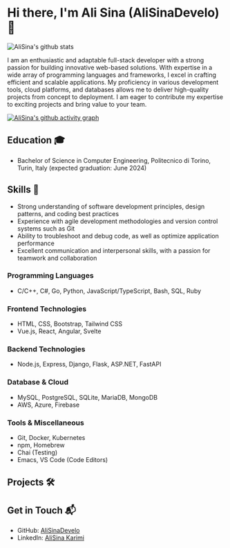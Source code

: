 

<!--
**AliSinaDevelo/AliSinaDevelo** is a ✨ _special_ ✨ repository because its `README.md` (this file) appears on your GitHub profile.

Here are some ideas to get you started:

- 🔭 I’m currently working on ...
- 🌱 I’m currently learning ...
- 👯 I’m looking to collaborate on ...
- 🤔 I’m looking for help with ...
- 💬 Ask me about ...
- 📫 How to reach me: ...
- 😄 Pronouns: ...
- ⚡ Fun fact: ...
-->

# Hi there, I'm Ali Sina (AliSinaDevelo) 👋

![AliSina's github stats](https://github-readme-stats.vercel.app/api?username=AliSinaDevelo&show_icons=true&theme=high-contrast)


<!-- ![Header Image](https://your-image-url.com)  Replace this with a header image if you have one --> 

I am an enthusiastic and adaptable full-stack developer with a strong passion for building innovative web-based solutions. With expertise in a wide array of programming languages and frameworks, I excel in crafting efficient and scalable applications. My proficiency in various development tools, cloud platforms, and databases allows me to deliver high-quality projects from concept to deployment. I am eager to contribute my expertise to exciting projects and bring value to your team.

[![AliSina's github activity graph](https://github-readme-activity-graph.vercel.app/graph?username=AliSinaDevelo&theme=high-contrast)](https://github.com/AliSinaDevelo/github-readme-activity-graph)

## Education 🎓

- Bachelor of Science in Computer Engineering, Politecnico di Torino, Turin, Italy (expected graduation: June 2024)

## Skills 🚀

- Strong understanding of software development principles, design patterns, and coding best practices
- Experience with agile development methodologies and version control systems such as Git
- Ability to troubleshoot and debug code, as well as optimize application performance
- Excellent communication and interpersonal skills, with a passion for teamwork and collaboration

### Programming Languages

- C/C++, C#, Go, Python, JavaScript/TypeScript, Bash, SQL, Ruby

### Frontend Technologies

- HTML, CSS, Bootstrap, Tailwind CSS
- Vue.js, React, Angular, Svelte

### Backend Technologies

- Node.js, Express, Django, Flask, ASP.NET, FastAPI

### Database & Cloud

- MySQL, PostgreSQL, SQLite, MariaDB, MongoDB
- AWS, Azure, Firebase

### Tools & Miscellaneous

- Git, Docker, Kubernetes
- npm, Homebrew
- Chai (Testing)
- Emacs, VS Code (Code Editors)

## Projects 🛠️



## Get in Touch 📬

- GitHub: [AliSinaDevelo](https://github.com/AliSinaDevelo)
- LinkedIn: [AliSina Karimi](https://www.linkedin.com/in/alisina-karimi-43a834224/)

